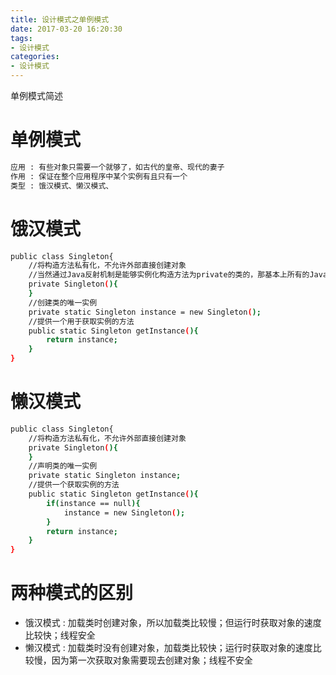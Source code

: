 ```yaml
---
title: 设计模式之单例模式
date: 2017-03-20 16:20:30
tags:
- 设计模式
categories: 
- 设计模式
---
```


单例模式简述

<!--more-->

# 单例模式
```bash
应用 : 有些对象只需要一个就够了，如古代的皇帝、现代的妻子
作用 : 保证在整个应用程序中某个实例有且只有一个
类型 : 饿汉模式、懒汉模式、
```
# 饿汉模式
```bash
public class Singleton{
    //将构造方法私有化，不允许外部直接创建对象
    //当然通过Java反射机制是能够实例化构造方法为private的类的，那基本上所有的Java单例实现方案就都失效了，所以姑且忽略反射机制
    private Singleton(){  
    }
    //创建类的唯一实例
    private static Singleton instance = new Singleton();
    //提供一个用于获取实例的方法
    public static Singleton getInstance(){
        return instance;
    }
}
```
# 懒汉模式
```bash
public class Singleton{
    //将构造方法私有化，不允许外部直接创建对象
    private Singleton(){
    }
    //声明类的唯一实例
    private static Singleton instance;
    //提供一个获取实例的方法
    public static Singleton getInstance(){
        if(instance == null){
            instance = new Singleton();
        }
        return instance;
    }
}
```
# 两种模式的区别
* 饿汉模式 : 加载类时创建对象，所以加载类比较慢；但运行时获取对象的速度比较快；线程安全
* 懒汉模式 : 加载类时没有创建对象，加载类比较快；运行时获取对象的速度比较慢，因为第一次获取对象需要现去创建对象；线程不安全